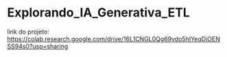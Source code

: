 # Explorando_IA_Generativa_ETL
link do projeto:
https://colab.research.google.com/drive/16L1CNGL0Qg69vdo5hIYeqDiOENSS94s0?usp=sharing

